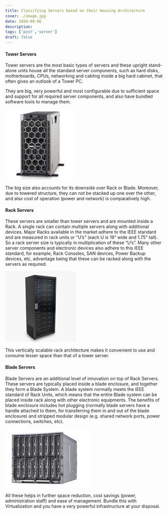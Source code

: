 ```yaml
---
title: Classifying Servers based on their Housing Architecture
cover: ./image.jpg
date: 2020-09-06
description: 
tags: ['post','server']
draft: false
---
```


#### Tower Servers 

Tower servers are the most basic types of servers and these upright stand-alone units house all the standard server components, such as hard disks, motherboards, CPUs, networking and cabling inside a big hard cabinet, that often gives an outlook of a Tower PC.

They are big, very powerful and most configurable due to sufficient space and support for all required server components, and also have bundled software tools to manage them. 

![image](./tower.jpg)

The big size also accounts for its downside over Rack or Blade. Moreover, due to towered structure, they can not be stacked up one over the other, and also cost of operation (power and network) is comparatively high.

#### Rack Servers

These servers are smaller than tower servers and are mounted inside a Rack. A single rack can contain multiple servers along with additional devices. Major Racks available in the market adhere to the IEEE standard and are measured in rack units or “U’s” (each U is 19” wide and 1.75” tall). So a rack server size is typically in multiplication of these “U’s”. Many other server components and electronic devices also adhere to this IEEE standard, for example, Rack Consoles, SAN devices, Power Backup devices, etc, advantage being that these can be racked along with the servers as required.

![image](./rack.jpg)

This vertically scalable rack architecture makes it convenient to use and consume lesser space than that of a tower server. 


#### Blade Servers

Blade Servers are an additional level of innovation on top of Rack Servers. These servers are typically placed inside a blade enclosure, and together they form a Blade System. A blade system normally meets the IEEE standard of Rack Units, which means that the entire Blade system can be placed inside rack along with other electronic equipments. The benefits of blade enclosure includes hot plugging (normally blade servers have a handle attached to them, for transferring them in and out of the blade enclosure) and stripped modular design (e.g. shared network ports, power connections, switches, etc). 

![image](./blade.jpg)

All these helps in further space reduction, cost savings (power, administration staff) and ease of management. Bundle this with Virtualization and you have a very powerful infrastructure at your disposal.
